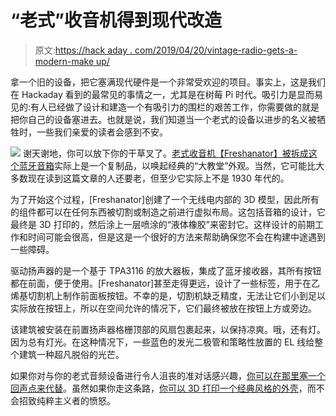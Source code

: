 # “老式”收音机得到现代改造

> 原文:[https://hack aday . com/2019/04/20/vintage-radio-gets-a-modern-make up/](https://hackaday.com/2019/04/20/vintage-radio-gets-a-modern-makeover/)

拿一个旧的设备，把它塞满现代硬件是一个非常受欢迎的项目。事实上，这是我们在 Hackaday 看到的最常见的事情之一，尤其是在树莓 Pi 时代。吸引力是显而易见的:有人已经做了设计和建造一个有吸引力的围栏的艰苦工作，你需要做的就是把你自己的设备塞进去。也就是说，我们知道当一个老式的设备以进步的名义被牺牲时，一些我们亲爱的读者会感到不安。

[![](../Images/a032f6862001c687ffe781885bc90eac.png)](https://hackaday.com/wp-content/uploads/2019/04/retroradio_detail.jpg) 谢天谢地，你可以放下你的干草叉了。[老式收音机【Freshanator】被拆成这个蓝牙音箱](https://imgur.com/gallery/HTMuyKm)实际上是一个复制品，以唤起经典的“大教堂”外观。当然，它可能比大多数现在读到这篇文章的人还要老，但至少它实际上不是 1930 年代的。

为了开始这个过程，[Freshanator]创建了一个无线电内部的 3D 模型，因此所有的组件都可以在任何东西被切割或制造之前进行虚拟布局。这包括音箱的设计，它最终是 3D 打印的，然后涂上一层喷涂的“液体橡胶”来密封它。这样设计的前期工作和时间可能会很高，但是这是一个很好的方法来帮助确保您不会在构建中途遇到一些障碍。

驱动扬声器的是一个基于 TPA3116 的放大器板，集成了蓝牙接收器，其所有按钮都在前面，便于使用。[Freshanator]甚至走得更远，设计了一些标签，用于在乙烯基切割机上制作前面板按钮。不幸的是，切割机缺乏精度，无法让它们小到足以实际放在按钮上，所以在空间允许的情况下，它们最终被放在按钮上方或旁边。

该建筑被安装在前置扬声器格栅顶部的风扇包裹起来，以保持凉爽。哦，还有灯。因为总有灯光。在这种情况下，一些蓝色的发光二极管和策略性放置的 EL 线给整个建筑一种超凡脱俗的光芒。

如果你对与你的老式音频设备进行令人沮丧的准对话感兴趣，[你可以在那里塞一个回声点来代替](https://hackaday.com/2017/10/16/echo-dot-finds-swanky-new-home-in-art-deco-speaker/)。虽然如果你走这条路，[你可以 3D 打印一个经典风格的外壳](https://hackaday.com/2018/03/11/gramazon-gives-your-echo-dot-a-1920s-makeover/)，而不会招致纯粹主义者的愤怒。